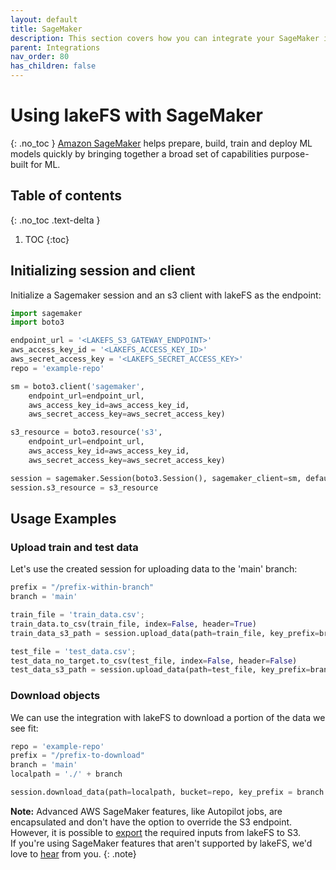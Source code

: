 ```yaml
---
layout: default
title: SageMaker
description: This section covers how you can integrate your SageMaker installation to work with lakeFS.
parent: Integrations
nav_order: 80
has_children: false
---
```


# Using lakeFS with SageMaker 
{: .no_toc }
[Amazon SageMaker](https://aws.amazon.com/sagemaker/) helps prepare, build, train and deploy ML models quickly by bringing together a broad set of capabilities purpose-built for ML.

## Table of contents
{: .no_toc .text-delta }

1. TOC
{:toc}

## Initializing session and client

Initialize a Sagemaker session and an s3 client with lakeFS as the endpoint:
```python
import sagemaker
import boto3

endpoint_url = '<LAKEFS_S3_GATEWAY_ENDPOINT>'
aws_access_key_id = '<LAKEFS_ACCESS_KEY_ID>'
aws_secret_access_key = '<LAKEFS_SECRET_ACCESS_KEY>'
repo = 'example-repo'

sm = boto3.client('sagemaker',
    endpoint_url=endpoint_url,
    aws_access_key_id=aws_access_key_id,
    aws_secret_access_key=aws_secret_access_key)

s3_resource = boto3.resource('s3',
    endpoint_url=endpoint_url,
    aws_access_key_id=aws_access_key_id,
    aws_secret_access_key=aws_secret_access_key)

session = sagemaker.Session(boto3.Session(), sagemaker_client=sm, default_bucket=repo)
session.s3_resource = s3_resource
```

## Usage Examples

### Upload train and test data

Let's use the created session for uploading data to the 'main' branch:

```python
prefix = "/prefix-within-branch"
branch = 'main'

train_file = 'train_data.csv';
train_data.to_csv(train_file, index=False, header=True)
train_data_s3_path = session.upload_data(path=train_file, key_prefix=branch + prefix + "/train")

test_file = 'test_data.csv';
test_data_no_target.to_csv(test_file, index=False, header=False)
test_data_s3_path = session.upload_data(path=test_file, key_prefix=branch + prefix + "/test")
```

### Download objects

We can use the integration with lakeFS to download a portion of the data we see fit:
 
```python
repo = 'example-repo'
prefix = "/prefix-to-download"
branch = 'main'
localpath = './' + branch

session.download_data(path=localpath, bucket=repo, key_prefix = branch + prefix)
```

**Note:**
Advanced AWS SageMaker features, like Autopilot jobs, are encapsulated and don't have the option to override the S3 endpoint.
However, it is possible to [export](../reference/export.md) the required inputs from lakeFS to S3.
<br/>If you're using SageMaker features that aren't supported by lakeFS, we'd love to [hear](https://join.slack.com/t/lakefs/shared_invite/zt-ks1fwp0w-bgD9PIekW86WF25nE_8_tw) from you.
{: .note}